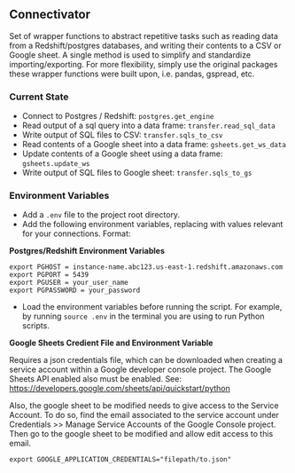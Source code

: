 ## Connectivator

Set of wrapper functions to abstract repetitive tasks such as reading data from a Redshift/postgres databases, and writing their contents to a CSV or Google sheet. A single method is used to simplify and standardize importing/exporting. For more flexibility, simply use the original packages these wrapper functions were built upon, i.e. pandas, gspread, etc.

### Current State

* Connect to Postgres / Redshift: `postgres.get_engine`
* Read output of a sql query into a data frame: `transfer.read_sql_data`
* Write output of SQL files to CSV: `transfer.sqls_to_csv`
* Read contents of a Google sheet into a data frame: `gsheets.get_ws_data`
* Update contents of a Google sheet using a data frame: `gsheets.update_ws`
* Write output of SQL files to Google sheet: `transfer.sqls_to_gs`

### Environment Variables

* Add a `.env` file to the project root directory.
* Add the following environment variables, replacing with values relevant for your connections. Format:

**Postgres/Redshift Environment Variables**

```
export PGHOST = instance-name.abc123.us-east-1.redshift.amazonaws.com
export PGPORT = 5439
export PGUSER = your_user_name
export PGPASSWORD = your_password
```

* Load the environment variables before running the script. For example, by running `source .env` in the terminal you are using to run Python scripts.

**Google Sheets Credient File and Environment Variable**

Requires a json credentials file, which can be downloaded when creating a service account within a Google developer console project. The Google Sheets API enabled also must be enabled. See: https://developers.google.com/sheets/api/quickstart/python

Also, the google sheet to be modified needs to give access to the Service Account. To do so, find the email associated to the service account under Credentials >> Manage Service Accounts of the Google Console project. Then go to the google sheet to be modified and allow edit access to this email.

```
export GOOGLE_APPLICATION_CREDENTIALS="filepath/to.json"
```
